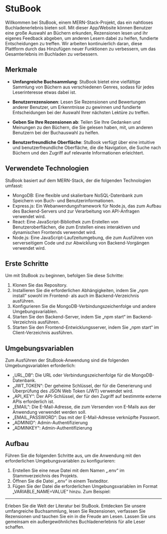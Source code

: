 # StuBook

Willkommen bei StuBook, einem MERN-Stack-Projekt, das ein nahtloses Buchladenerlebnis bieten soll. Mit dieser App/Website können Benutzer eine große Auswahl an Büchern erkunden, Rezensionen lesen und ihr eigenes Feedback abgeben, um anderen Lesern dabei zu helfen, fundierte Entscheidungen zu treffen. Wir arbeiten kontinuierlich daran, diese Plattform durch das Hinzufügen neuer Funktionen zu verbessern, um das Gesamterlebnis im Buchladen zu verbessern.

## Merkmale

- **Umfangreiche Buchsammlung**: StuBook bietet eine vielfältige Sammlung von Büchern aus verschiedenen Genres, sodass für jedes Leserinteresse etwas dabei ist.

- **Benutzerrezensionen**: Lesen Sie Rezensionen und Bewertungen anderer Benutzer, um Erkenntnisse zu gewinnen und fundierte Entscheidungen bei der Auswahl Ihrer nächsten Lektüre zu treffen.

- **Geben Sie Ihre Rezensionen ab**: Teilen Sie Ihre Gedanken und Meinungen zu den Büchern, die Sie gelesen haben, mit, um anderen Benutzern bei der Buchauswahl zu helfen.

- **Benutzerfreundliche Oberfläche**: StuBook verfügt über eine intuitive und benutzerfreundliche Oberfläche, die die Navigation, die Suche nach Büchern und den Zugriff auf relevante Informationen erleichtert.

## Verwendete Technologien

StuBook basiert auf dem MERN-Stack, der die folgenden Technologien umfasst:

- MongoDB: Eine flexible und skalierbare NoSQL-Datenbank zum Speichern von Buch- und Benutzerinformationen.
- Express.js: Ein Webanwendungsframework für Node.js, das zum Aufbau des Backend-Servers und zur Verarbeitung von API-Anfragen verwendet wird.
- React: Eine JavaScript-Bibliothek zum Erstellen von Benutzeroberflächen, die zum Erstellen eines interaktiven und dynamischen Frontends verwendet wird.
- Node.js: Eine JavaScript-Laufzeitumgebung, die zum Ausführen von serverseitigem Code und zur Abwicklung von Backend-Vorgängen verwendet wird.

## Erste Schritte

Um mit StuBook zu beginnen, befolgen Sie diese Schritte:

1. Klonen Sie das Repository.
2. Installieren Sie die erforderlichen Abhängigkeiten, indem Sie „npm install“ sowohl im Frontend- als auch im Backend-Verzeichnis ausführen.
3. Konfigurieren Sie die MongoDB-Verbindungszeichenfolge und andere Umgebungsvariablen.
4. Starten Sie den Backend-Server, indem Sie „npm start“ im Backend-Verzeichnis ausführen.
5. Starten Sie den Frontend-Entwicklungsserver, indem Sie „npm start“ im Client-Verzeichnis ausführen.

## Umgebungsvariablen

Zum Ausführen der StuBook-Anwendung sind die folgenden Umgebungsvariablen erforderlich:

- „URL_DB“: Die URL oder Verbindungszeichenfolge für die MongoDB-Datenbank.
- „JWT_TOKEN“: Der geheime Schlüssel, der für die Generierung und Überprüfung des JSON Web Token (JWT) verwendet wird.
- „API_KEY“: Der API-Schlüssel, der für den Zugriff auf bestimmte externe APIs erforderlich ist.
- „EMAIL“: Die E-Mail-Adresse, die zum Versenden von E-Mails aus der Anwendung verwendet werden soll.
- „EMAIL_PASSWORD“: Das mit der E-Mail-Adresse verknüpfte Passwort.
- „ADMINID“: Admin-Authentifizierung
- „ADMINKEY“: Admin-Authentifizierung

## Aufbau

Führen Sie die folgenden Schritte aus, um die Anwendung mit den erforderlichen Umgebungsvariablen zu konfigurieren:

1. Erstellen Sie eine neue Datei mit dem Namen „.env“ im Stammverzeichnis des Projekts.
2. Öffnen Sie die Datei „.env“ in einem Texteditor.
3. Fügen Sie der Datei die erforderlichen Umgebungsvariablen im Format „VARIABLE_NAME=VALUE“ hinzu. Zum Beispiel:


---

Erleben Sie die Welt der Literatur bei StuBook. Entdecken Sie unsere umfangreiche Buchsammlung, lesen Sie Rezensionen, verfassen Sie Rezensionen und tauchen Sie ein in die Freude am Lesen. Lassen Sie uns gemeinsam ein außergewöhnliches Buchladenerlebnis für alle Leser schaffen.